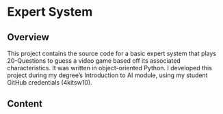 # Expert System

## Overview
This project contains the source code for a basic expert system that plays 20-Questions to guess a video game based off its associated characteristics. It was written in object-oriented Python.
I developed this project during my degree’s Introduction to AI module, using my student GitHub credentials (4kitsw10). 

## Content
